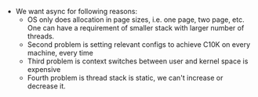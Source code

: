 - We want async for following reasons:
	- OS only does allocation in page sizes, i.e. one page, two page, etc. One can have a requirement of smaller stack with larger number of threads.
	- Second problem is setting relevant configs to achieve C10K on every machine, every time
	- Third problem is context switches between user and kernel space is expensive
	- Fourth problem is thread stack is static, we can't increase or decrease it.